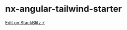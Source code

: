 # nx-angular-tailwind-starter

[Edit on StackBlitz ⚡️](https://stackblitz.com/edit/nx-angular-tailwind-starter)